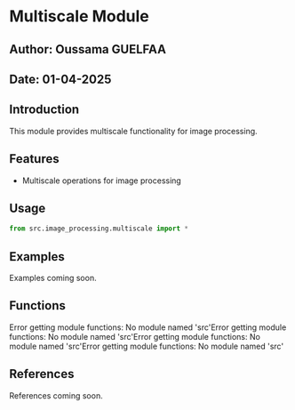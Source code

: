 # Multiscale Module

## Author: Oussama GUELFAA
## Date: 01-04-2025

## Introduction

This module provides multiscale functionality for image processing.

## Features

- Multiscale operations for image processing

## Usage

```python
from src.image_processing.multiscale import *
```

## Examples

Examples coming soon.

## Functions

Error getting module functions: No module named 'src'Error getting module functions: No module named 'src'Error getting module functions: No module named 'src'Error getting module functions: No module named 'src'

## References

References coming soon.

